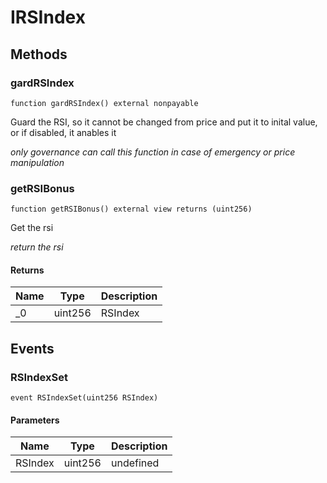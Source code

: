 # IRSIndex









## Methods

### gardRSIndex

```solidity
function gardRSIndex() external nonpayable
```

Guard the RSI, so it cannot be changed from price and put it to inital value, or if disabled, it anables it

*only governance can call this function in case of emergency or price manipulation*


### getRSIBonus

```solidity
function getRSIBonus() external view returns (uint256)
```

Get the rsi

*return the rsi*


#### Returns

| Name | Type | Description |
|---|---|---|
| _0 | uint256 | RSIndex |



## Events

### RSIndexSet

```solidity
event RSIndexSet(uint256 RSIndex)
```





#### Parameters

| Name | Type | Description |
|---|---|---|
| RSIndex  | uint256 | undefined |



